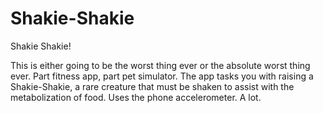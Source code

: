 # Shakie-Shakie
Shakie Shakie!

This is either going to be the worst thing ever or the absolute worst thing ever. Part fitness app, part pet simulator. The app tasks you with raising a Shakie-Shakie, a rare creature that must be shaken to assist with the metabolization of food. Uses the phone accelerometer. A lot. 
